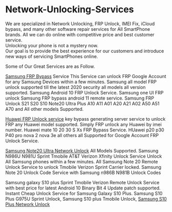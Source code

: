 # Network-Unlocking-Services
We are specialized in Network Unlocking, FRP Unlock, IMEI Fix, iCloud bypass, and many other software repair services for All SmartPhone brands.  All we can do online with competitive price and best customer service.   
Unlocking your phone is not a mystery now.  
Our goal is to provide the best experience for our customers and introduce new ways of servicing SmartPhones online. 

Some of Our Great Services are as Follow.

<a href="https://unlockerplus.com/product/samsung-all-model-frp-google-account-remove-instant-server/">Samsung FRP Bypass</a> Service
This Service can unlock FRP Google Account for any Samsung Devices within a few minutes. Samsung all model FRP unlock supported till the latest 2020 security all models all version supported. Samsung Android 10  FRP Unlock Service. Samsung one UI FRP unlock Samsung FRP bypass android 11 remote service. 
Samsung FRP Unlock S21 S20 S10 Note20 Ultra Plus A10 A11 A01 A20 A21 A02 A50 A51 A70 and All other models Supported.

<a href="https://unlockerplus.com/product/huawei-all-models-frp-google-account-remove-including-mate-20-p30-pro/">Huawei FRP Unlock service</a>
 key bypass generating server service to unlock FRP any Huawei model supported. Simply FRP unlock any Huawei by imei number. Huawei mate 10 20 30 S Xs FRP Bypass Service. HUawei p20 p30 P40 pro nova 2 nova 3e all others all Supported for Google Account FRP Unlock Service.

 <a href="https://unlockerplus.com/product/samsung-galaxy-note-20-network-unlock/">Samsung Note20 Ultra Network Unlock</a> All Models Supported.
Samsung N986U N981U Sprint Tmobile AT&T Verizon Xfinity Unlock Service
Unlock All Samsung phones within a few minutes. All Samsung Note 20 Remote Unlock Service to unlock Tmobile Verizon Sprint Carrier locked.
Samsung Note 20 Unlock Code Service with Samsung n986B N981B Unlock Codes

Samsung galaxy S10 plus Sprint Tmobile Verizon Remote Unlock Service with best price for latest Android 10 Binary Bit 4 Update patch supported. Instant Cheap Unlock Service for Samsung Galaxy S10 Plus. Samsung S10 Plus G975U Sprint Unlock, Samsung S10 plus Tmobile Unlock, <a href="https://unlockerplus.com/product/samsung-s10-tmobile-sprint-verizon-network-unlock/">Samsung S10 Plus Network Unlock</a>
